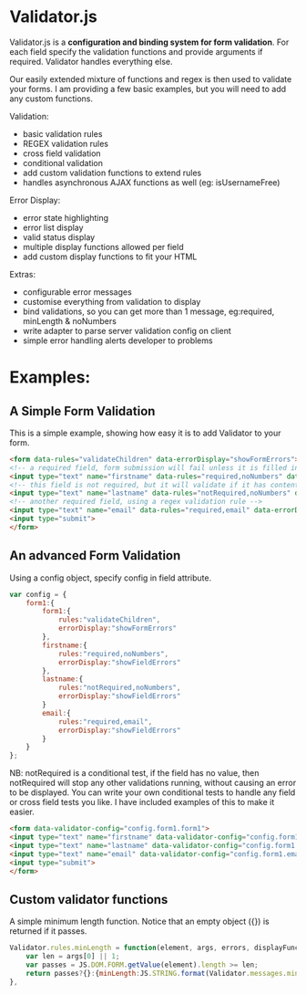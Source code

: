 Validator.js
============

Validator.js is a **configuration and binding system for form validation**.
For each field specify the validation functions and provide arguments if required.
Validator handles everything else.

Our easily extended mixture of functions and regex is then used to validate your forms.
I am providing a few basic examples, but you will need to add any custom functions.

Validation:

* basic validation rules
* REGEX validation rules
* cross field validation
* conditional validation
* add custom validation functions to extend rules
* handles asynchronous AJAX functions as well (eg: isUsernameFree)

Error Display:

* error state highlighting
* error list display
* valid status display
* multiple display functions allowed per field
* add custom display functions to fit your HTML

Extras:

* configurable error messages
* customise everything from validation to display
* bind validations, so you can get more than 1 message, eg:required, minLength & noNumbers
* write adapter to parse server validation config on client
* simple error handling alerts developer to problems


Examples:
=

A Simple Form Validation
------------------------

This is a simple example, showing how easy it is to add Validator to your form.

```html
<form data-rules="validateChildren" data-errorDisplay="showFormErrors">
<!-- a required field, form submission will fail unless it is filled in -->
<input type="text" name="firstname" data-rules="required,noNumbers" data-errorDisplay="showFieldErrors">
<!-- this field is not required, but it will validate if it has content, if it fails, form will not submit -->
<input type="text" name="lastname" data-rules="notRequired,noNumbers" data-errorDisplay="showFieldErrors">
<!-- another required field, using a regex validation rule -->
<input type="text" name="email" data-rules="required,email" data-errorDisplay="showFieldErrors">
<input type="submit">
</form>
```

An advanced Form Validation
---------------------------

Using a config object, specify config in field attribute.

```javascript
var config = {
    form1:{
        form1:{
            rules:"validateChildren",
            errorDisplay:"showFormErrors"
        },
        firstname:{
            rules:"required,noNumbers",
            errorDisplay:"showFieldErrors"
        },
        lastname:{
            rules:"notRequired,noNumbers",
            errorDisplay:"showFieldErrors"
        }
        email:{
            rules:"required,email",
            errorDisplay:"showFieldErrors"
        }
    }
};
```

NB: notRequired is a conditional test, if the field has no value, then notRequired will stop any other validations
running, without causing an error to be displayed. You can write your own conditional tests to handle any
field or cross field tests you like. I have included examples of this to make it easier.

```html
<form data-validator-config="config.form1.form1">
<input type="text" name="firstname" data-validator-config="config.form1.firstname">
<input type="text" name="lastname" data-validator-config="config.form1.lastname">
<input type="text" name="email" data-validator-config="config.form1.email">
<input type="submit">
</form>
```



Custom validator functions
--------------------------

A simple minimum length function. Notice that an empty object ({}) is returned if it passes.

```javascript
Validator.rules.minLength = function(element, args, errors, displayFunction){
    var len = args[0] || 1;
    var passes = JS.DOM.FORM.getValue(element).length >= len;
    return passes?{}:{minLength:JS.STRING.format(Validator.messages.minLength,len)};
},
```


